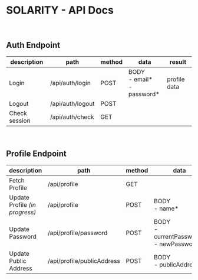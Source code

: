 # SOLARITY - API Docs

<br/>

## Auth Endpoint

| **description** | **path**         | **method** | **data**                        | **result**   |
| --------------- | ---------------- | ---------- | ------------------------------- | ------------ |
| Login           | /api/auth/login  | POST       | BODY<br>- email*<br>- password* | profile data |
| Logout          | /api/auth/logout | POST       |                                 |              |
| Check session   | /api/auth/check  | GET        |                                 |              |

<br/>

## Profile Endpoint

| **description**                | **path**                   | **method** | **data**                                     | **result**   |
| ------------------------------ | -------------------------- | ---------- | -------------------------------------------- | ------------ |
| Fetch Profile                  | /api/profile               | GET        |                                              | profile data |
| Update Profile _(in progress)_ | /api/profile               | POST       | BODY<br>- name\*                             | profile data |
| Update Password                | /api/profile/password      | POST       | BODY<br>- currentPassword*<br>- newPassword* |              |
| Update Public Address          | /api/profile/publicAddress | POST       | BODY<br>- publicAddress\*                    |              |
